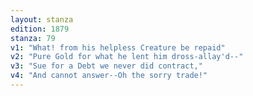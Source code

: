 ```yaml
---
layout: stanza
edition: 1879
stanza: 79
v1: "What! from his helpless Creature be repaid"
v2: "Pure Gold for what he lent him dross-allay'd--"
v3: "Sue for a Debt we never did contract,"
v4: "And cannot answer--Oh the sorry trade!"
---
```

